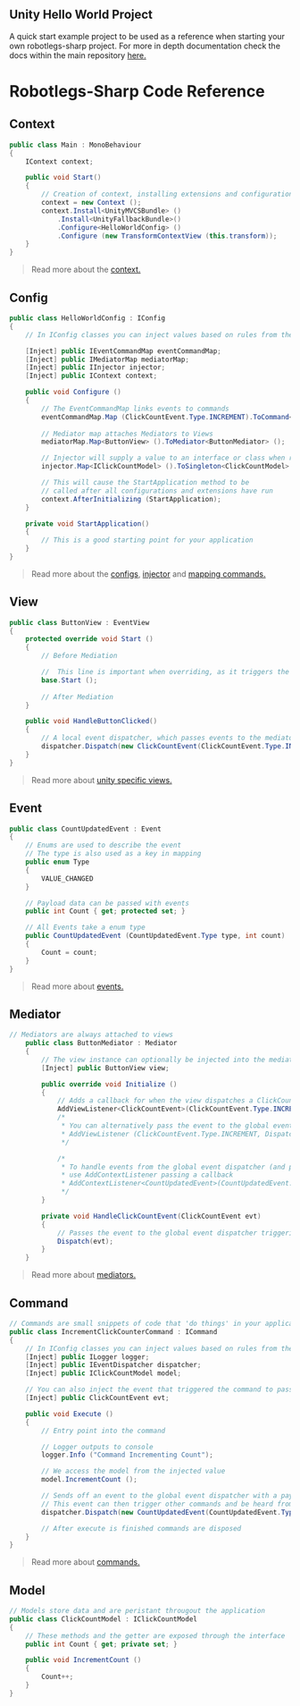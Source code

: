 Unity Hello World Project
-------------------------

A quick start example project to be used as a reference when starting your own robotlegs-sharp project.
For more in depth documentation check the docs within the main repository [here.](https://github.com/robotlegs-sharp/robotlegs-sharp-framework/blob/master/docs/ABriefOverview.md)

Robotlegs-Sharp Code Reference
==============================

Context
-------
```csharp
public class Main : MonoBehaviour
{
    IContext context;

    public void Start()
    {
		// Creation of context, installing extensions and configuration of configs
        context = new Context ();
        context.Install<UnityMVCSBundle> ()
            .Install<UnityFallbackBundle>()
            .Configure<HelloWorldConfig> ()
            .Configure (new TransformContextView (this.transform));
    }
}
```

> Read more about the [context.](https://github.com/robotlegs-sharp/robotlegs-sharp-framework/blob/master/docs/features/Context.md)

Config
------

```csharp
public class HelloWorldConfig : IConfig
{
	// In IConfig classes you can inject values based on rules from the injector

    [Inject] public IEventCommandMap eventCommandMap;
    [Inject] public IMediatorMap mediatorMap;
    [Inject] public IInjector injector;
    [Inject] public IContext context;

    public void Configure ()
    {
		// The EventCommandMap links events to commands
        eventCommandMap.Map (ClickCountEvent.Type.INCREMENT).ToCommand<IncrementClickCounterCommand>();
		
        // Mediator map attaches Mediators to Views
		mediatorMap.Map<ButtonView> ().ToMediator<ButtonMediator> ();

		// Injector will supply a value to an interface or class when requested
        injector.Map<IClickCountModel> ().ToSingleton<ClickCountModel> ();

		// This will cause the StartApplication method to be 
        // called after all configurations and extensions have run
        context.AfterInitializing (StartApplication);
    }

    private void StartApplication()
    {
        // This is a good starting point for your application
    }
}
```

> Read more about the [configs](https://github.com/robotlegs-sharp/robotlegs-sharp-framework/blob/master/docs/features/Context.md#configuring), [injector](https://github.com/robotlegs-sharp/robotlegs-sharp-framework/blob/master/docs/features/Injector.md#injector) and [mapping commands.](https://github.com/robotlegs-sharp/robotlegs-sharp-framework/blob/master/docs/features/Commands.md#mapping-an-event-command)

View
----
```csharp
public class ButtonView : EventView
{
    protected override void Start ()
    {
		// Before Mediation

		//  This line is important when overriding, as it triggers the code that mediates your view
        base.Start ();
      	
		// After Mediation
    }

	public void HandleButtonClicked()
    {
		// A local event dispatcher, which passes events to the mediator
        dispatcher.Dispatch(new ClickCountEvent(ClickCountEvent.Type.INCREMENT));
    }
}
```

> Read more about [unity specific views.](https://github.com/robotlegs-sharp/robotlegs-sharp-framework/blob/master/docs/platforms/Unity.md#views)

Event
-----

```csharp
public class CountUpdatedEvent : Event
{
	// Enums are used to describe the event
    // The type is also used as a key in mapping
    public enum Type
    {
        VALUE_CHANGED
    }

	// Payload data can be passed with events
    public int Count { get; protected set; }

	// All Events take a enum type
    public CountUpdatedEvent (CountUpdatedEvent.Type type, int count) : base(type)
    {
        Count = count;
    }
}
```

> Read more about [events.](https://github.com/robotlegs-sharp/robotlegs-sharp-framework/blob/master/docs/features/GlobalEventDispatcher.md#events)

Mediator
--------
```csharp
// Mediators are always attached to views
	public class ButtonMediator : Mediator
	{
		// The view instance can optionally be injected into the mediator
		[Inject] public ButtonView view;

		public override void Initialize ()
		{
			// Adds a callback for when the view dispatches a ClickCountEvent of type INCREMENT
			AddViewListener<ClickCountEvent>(ClickCountEvent.Type.INCREMENT, Dispatch);
			/*
			 * You can alternatively pass the event to the global event dispatcher this way:
			 * AddViewListener (ClickCountEvent.Type.INCREMENT, Dispatch);
			 */

			/*
			 * To handle events from the global event dispatcher (and potentially notifying the view)
			 * use AddContextListener passing a callback
			 * AddContextListener<CountUpdatedEvent>(CountUpdatedEvent.Type.VALUE_CHANGED, HandleCountUpdatedEvent);
			 */
		}

		private void HandleClickCountEvent(ClickCountEvent evt)
		{
			// Passes the event to the global event dispatcher triggering anything mapped to the event
			Dispatch(evt);
		}
	}
```

> Read more about [mediators.](https://github.com/robotlegs-sharp/robotlegs-sharp-framework/blob/master/docs/features/Mediators.md#mediators)


Command
-------

```csharp
// Commands are small snippets of code that 'do things' in your application
public class IncrementClickCounterCommand : ICommand
{
    // In IConfig classes you can inject values based on rules from the injector
    [Inject] public ILogger logger;
    [Inject] public IEventDispatcher dispatcher;
    [Inject] public IClickCountModel model;

    // You can also inject the event that triggered the command to pass a payload
    [Inject] public ClickCountEvent evt;

    public void Execute ()
    {
        // Entry point into the command

        // Logger outputs to console
        logger.Info ("Command Incrementing Count");

        // We access the model from the injected value
        model.IncrementCount ();

        // Sends off an event to the global event dispatcher with a payload
        // This event can then trigger other commands and be heard from mediators
        dispatcher.Dispatch(new CountUpdatedEvent(CountUpdatedEvent.Type.VALUE_CHANGED, model.Count));

        // After execute is finished commands are disposed
    }
}
```

> Read more about [commands.](https://github.com/robotlegs-sharp/robotlegs-sharp-framework/blob/master/docs/features/Commands.md#commands)




Model
-----

```csharp
// Models store data and are peristant througout the application
public class ClickCountModel : IClickCountModel
{
    // These methods and the getter are exposed through the interface
    public int Count { get; private set; }

    public void IncrementCount ()
    {
        Count++;
    }
}
```